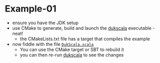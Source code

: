 
# Example-01

* ensure you have the JDK setup
* use CMake to generate, build and launch the [dukscala](example-01/dukscala.cpp) executable - neat!
	* the CMakeLists.txt file has a target that compiles the example
* now fiddle with the file [`DukScala.scala`](example-01/scala-js/src/main/scala/peterlavalle/dukscala/DukScala.scala)
	* You can use the CMake target or SBT to rebuild it
	* you can then re-run [dukscala](example-01/dukscala.cpp) to see the changes
